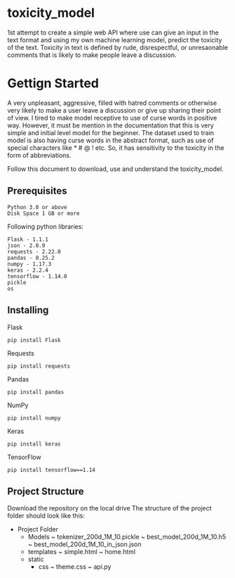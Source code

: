 # toxicity_model
1st attempt to create a simple web API where use can give an input in the text format and using my own machine learning model, predict the toxicity of the text.
Toxicity in text is defined by rude, disrespectful, or unresaonable comments that is likely to make people leave a discussion.

# Gettign Started
A very unpleasant, aggressive, filled with hatred comments or otherwise very likely to make a user leave a discussion or give up sharing their point of view. I tired to make model receptive to use of curse words in positive way. However, it must be mention in the documentation that this is very simple and initial level model for the beginner. The dataset used to train model is also having curse words in the abstract format, such as use of special characters like * # @ ! etc. So, it has sensitivity to the toxicity in the form of abbreviations.

Follow this document to download, use and understand the toxicity_model.

## Prerequisites
```
Python 3.0 or above
Disk Space 1 GB or more
```

Following python libraries:
```
Flask - 1.1.1
json - 2.0.9
requests - 2.22.0
pandas - 0.25.2
numpy - 1.17.3
keras - 2.2.4
tensorflow - 1.14.0
pickle
os
```

## Installing
Flask
```
pip install Flask
```
Requests
```
pip install requests
```
Pandas
```
pip install pandas
```
NumPy
```
pip install numpy
```
Keras
```
pip install keras
```
TensorFlow
```
pip install tensorflow==1.14
```
## Project Structure
Download the repository on the local drive
The structure of the project folder should look like this:
* Project Folder
  * Models
    ~ tokenizer_200d_1M_10.pickle
    ~ best_model_200d_1M_10.h5
    ~ best_model_200d_1M_10_in_json.json
  * templates
    ~ simple.html
    ~ home.html
  * static
    * css
      ~ theme.css
  ~ api.py
    
